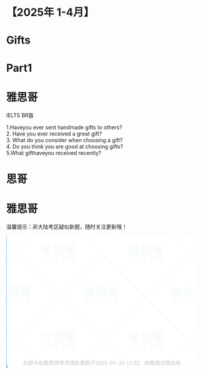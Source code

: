 # 【2025年 1-4月】  

# Gifts  

# Part1  

# 雅思哥  

IELTS BR笛  

1.Haveyou ever sent handmade gifts to others?   
2. Have you ever received a great gift?   
3. What do you consider when choosing a gift?   
4. Do you think you are good at choosing gifts?   
5.What gifthaveyou received recently?  

# 思哥  

# 雅思哥  

温馨提示：非大陆考区疑似新题，随时关注更新哦！  

![](images/abdc02433f3b7335c170550c6cfd7a1fc8f2a0e363b84ea0f27016c28f943fa5.jpg)  
